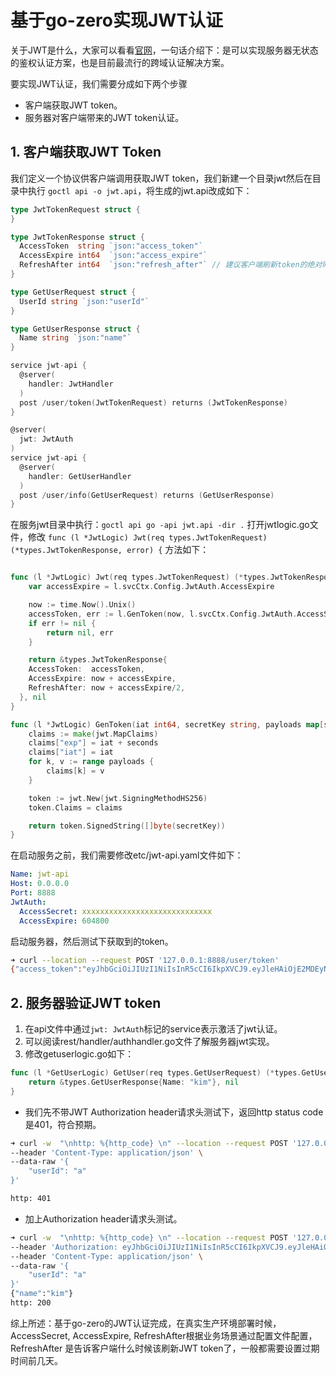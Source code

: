 # 基于go-zero实现JWT认证

关于JWT是什么，大家可以看看[官网](https://jwt.io/)，一句话介绍下：是可以实现服务器无状态的鉴权认证方案，也是目前最流行的跨域认证解决方案。

要实现JWT认证，我们需要分成如下两个步骤

* 客户端获取JWT token。
* 服务器对客户端带来的JWT token认证。

## 1.  客户端获取JWT Token

我们定义一个协议供客户端调用获取JWT token，我们新建一个目录jwt然后在目录中执行 `goctl api -o jwt.api`，将生成的jwt.api改成如下：

````go
type JwtTokenRequest struct {
}

type JwtTokenResponse struct {
  AccessToken  string `json:"access_token"`
  AccessExpire int64  `json:"access_expire"`
  RefreshAfter int64  `json:"refresh_after"` // 建议客户端刷新token的绝对时间
}

type GetUserRequest struct { 
  UserId string `json:"userId"`
}

type GetUserResponse struct {
  Name string `json:"name"`
}

service jwt-api {
  @server(
    handler: JwtHandler
  )
  post /user/token(JwtTokenRequest) returns (JwtTokenResponse)
}

@server(
  jwt: JwtAuth
)
service jwt-api {
  @server(
    handler: GetUserHandler
  )
  post /user/info(GetUserRequest) returns (GetUserResponse)
}
````

在服务jwt目录中执行：`goctl api go -api jwt.api -dir .`
打开jwtlogic.go文件，修改 `func (l *JwtLogic) Jwt(req types.JwtTokenRequest) (*types.JwtTokenResponse, error) {` 方法如下：

```go

func (l *JwtLogic) Jwt(req types.JwtTokenRequest) (*types.JwtTokenResponse, error) {
	var accessExpire = l.svcCtx.Config.JwtAuth.AccessExpire

	now := time.Now().Unix()
	accessToken, err := l.GenToken(now, l.svcCtx.Config.JwtAuth.AccessSecret, nil, accessExpire)
	if err != nil {
		return nil, err
	}

	return &types.JwtTokenResponse{
    AccessToken:  accessToken,
    AccessExpire: now + accessExpire,
    RefreshAfter: now + accessExpire/2,
  }, nil
}

func (l *JwtLogic) GenToken(iat int64, secretKey string, payloads map[string]interface{}, seconds int64) (string, error) {
	claims := make(jwt.MapClaims)
	claims["exp"] = iat + seconds
	claims["iat"] = iat
	for k, v := range payloads {
		claims[k] = v
	}

	token := jwt.New(jwt.SigningMethodHS256)
	token.Claims = claims

	return token.SignedString([]byte(secretKey))
}
```

在启动服务之前，我们需要修改etc/jwt-api.yaml文件如下：
```yaml
Name: jwt-api
Host: 0.0.0.0
Port: 8888
JwtAuth:
  AccessSecret: xxxxxxxxxxxxxxxxxxxxxxxxxxxxx
  AccessExpire: 604800
```
启动服务器，然后测试下获取到的token。

```sh
➜ curl --location --request POST '127.0.0.1:8888/user/token'
{"access_token":"eyJhbGciOiJIUzI1NiIsInR5cCI6IkpXVCJ9.eyJleHAiOjE2MDEyNjE0MjksImlhdCI6MTYwMDY1NjYyOX0.6u_hpE_4m5gcI90taJLZtvfekwUmjrbNJ-5saaDGeQc","access_expire":1601261429,"refresh_after":1600959029}
```

## 2. 服务器验证JWT token

1. 在api文件中通过`jwt: JwtAuth`标记的service表示激活了jwt认证。
2. 可以阅读rest/handler/authhandler.go文件了解服务器jwt实现。
3. 修改getuserlogic.go如下：

```go
func (l *GetUserLogic) GetUser(req types.GetUserRequest) (*types.GetUserResponse, error) {
	return &types.GetUserResponse{Name: "kim"}, nil
}
```

* 我们先不带JWT Authorization header请求头测试下，返回http status code是401，符合预期。

```sh
➜ curl -w  "\nhttp: %{http_code} \n" --location --request POST '127.0.0.1:8888/user/info' \
--header 'Content-Type: application/json' \
--data-raw '{
    "userId": "a"
}'

http: 401
```

* 加上Authorization header请求头测试。

```sh
➜ curl -w  "\nhttp: %{http_code} \n" --location --request POST '127.0.0.1:8888/user/info' \
--header 'Authorization: eyJhbGciOiJIUzI1NiIsInR5cCI6IkpXVCJ9.eyJleHAiOjE2MDEyNjE0MjksImlhdCI6MTYwMDY1NjYyOX0.6u_hpE_4m5gcI90taJLZtvfekwUmjrbNJ-5saaDGeQc' \
--header 'Content-Type: application/json' \
--data-raw '{
    "userId": "a"
}'
{"name":"kim"}
http: 200
```

综上所述：基于go-zero的JWT认证完成，在真实生产环境部署时候，AccessSecret, AccessExpire, RefreshAfter根据业务场景通过配置文件配置，RefreshAfter 是告诉客户端什么时候该刷新JWT token了，一般都需要设置过期时间前几天。

